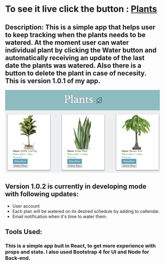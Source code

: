 # To see it live click the button :  [Plants](https://ancient-oasis-10081.herokuapp.com/)
## Description: This is a simple app that helps user to keep tracking when the plants needs to be watered. At the moment user can water individual plant by clicking the Water button and automatically receiving an update of the last date the plants was watered. Also there is a button to delete the plant in case of necesity. This is version 1.0.1 of my app.
![myapp](https://github.com/tudorbejinari/WaterMe/blob/master/plants.PNG)
## Version 1.0.2 is currently in developing mode with following updates:

* User account
* Each plan will be watered on its desired schedule by adding to callendar.
* Email notification when it's time to water them.

## Tools Used: 
### This is a simple app buit in React, to get more experience with props and state. I also used Bootstrap 4 for UI and Node for Back-end. 
#### 
